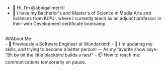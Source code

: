 - 👋 Hi, I’m @abbigailmerrill
- 👀 I have my Bacherlor's and  Master's of Science in Media Arts and Sciences from IUPUI, where I currently teach as an adjunct professor in their web Development certificate bootcamp. 
<br>
##About Me
<br>
- 🌱 Previously a Software Engineer at Wunderkind!
- 💞️ I'm updating my skills, and trying to become a better person!
-- As my favorite show says- "Bit by bit the little blackbird builds a nest"
- 📫 How to reach me: communications temporarily on pause. 
